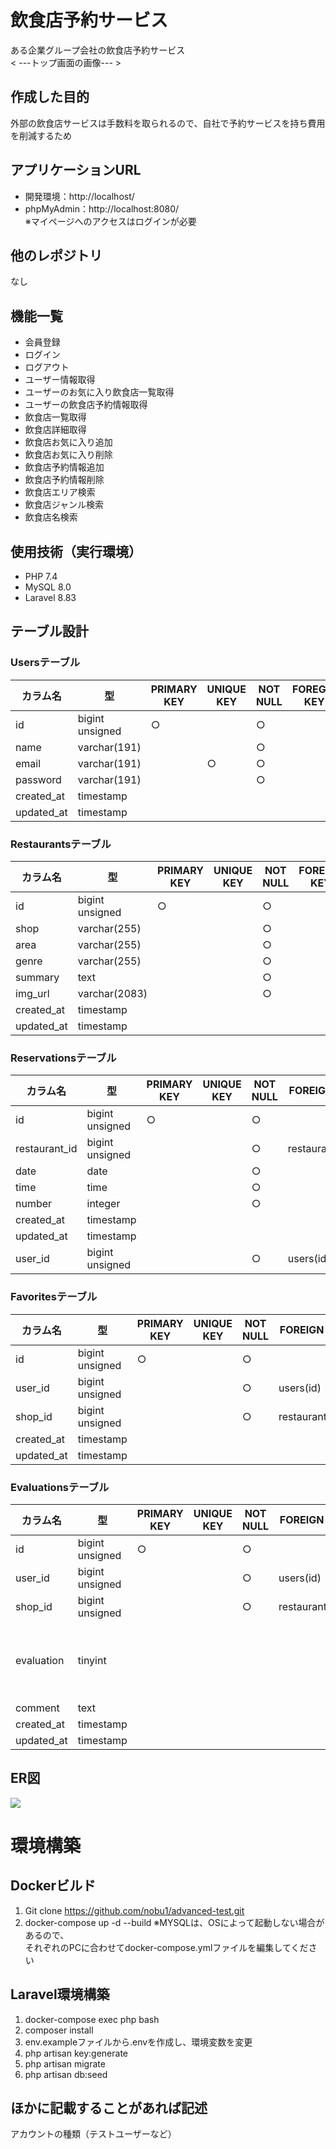 # 飲食店予約サービス

ある企業グループ会社の飲食店予約サービス  
< ---トップ画面の画像--- >

## 作成した目的

外部の飲食店サービスは手数料を取られるので、自社で予約サービスを持ち費用を削減するため

## アプリケーションURL

- 開発環境：http://localhost/
- phpMyAdmin：http://localhost:8080/  
※マイページへのアクセスはログインが必要

## 他のレポジトリ

なし

## 機能一覧

- 会員登録
- ログイン
- ログアウト
- ユーザー情報取得
- ユーザーのお気に入り飲食店一覧取得
- ユーザーの飲食店予約情報取得
- 飲食店一覧取得
- 飲食店詳細取得
- 飲食店お気に入り追加
- 飲食店お気に入り削除
- 飲食店予約情報追加
- 飲食店予約情報削除
- 飲食店エリア検索
- 飲食店ジャンル検索
- 飲食店名検索

## 使用技術（実行環境）

- PHP 7.4
- MySQL 8.0
- Laravel 8.83

## テーブル設計
### Usersテーブル
| カラム名 | 型 | PRIMARY KEY | UNIQUE KEY | NOT NULL | FOREGIN KEY | Note |
| ---- | ---- | ---- | ---- | ---- | ---- | ---- |
| id | bigint unsigned | ○ |  | ○ |  |  |
| name | varchar(191) |  |  | ○ |  |  |
| email | varchar(191) |  | ○ | ○ |  |  |
| password | varchar(191) |  |  | ○ |  |  |
| created_at | timestamp |  |  |  |  |  |
| updated_at | timestamp |  |  |  |  |  |  

### Restaurantsテーブル
| カラム名 | 型 | PRIMARY KEY | UNIQUE KEY | NOT NULL | FOREIGN KEY | Note |
| ---- | ---- | ---- | ---- | ---- | ---- | ---- |
| id | bigint unsigned | ○ |  | ○ |  |  |
| shop | varchar(255) |  |  | ○ |  |  |
| area | varchar(255) |  |  | ○ |  |  |
| genre | varchar(255) |  |  | ○ |  |  |
| summary | text |  |  | ○ |  |  |
| img_url | varchar(2083) |  |  | ○ |  |  |
| created_at | timestamp |  |  |  |  |  |
| updated_at | timestamp |  |  |  |  |  |  

### Reservationsテーブル
| カラム名 | 型 | PRIMARY KEY | UNIQUE KEY | NOT NULL | FOREIGN KEY | Note |
| ---- | ---- | ---- | ---- | ---- | ---- | ---- |
| id | bigint unsigned | ○ |  | ○ |  |  |
| restaurant_id | bigint unsigned |  |  | ○ | restaurants(id) |  |
| date | date |  |  | ○ |  |  |
| time | time |  |  | ○ |  |  |
| number | integer |  |  | ○ |  |  |
| created_at | timestamp |  |  |  |  |  |
| updated_at | timestamp |  |  |  |  |  |
| user_id | bigint unsigned |  |  | ○ | users(id) |  |  

### Favoritesテーブル
| カラム名 | 型 | PRIMARY KEY | UNIQUE KEY | NOT NULL | FOREIGN KEY | Note |
| ---- | ---- | ---- | ---- | ---- | ---- | ---- |
| id | bigint unsigned | ○ |  | ○ |  |  |
| user_id | bigint unsigned |  |  | ○ | users(id) |  |
| shop_id | bigint unsigned |  |  | ○ | restaurants(id) |  |
| created_at | timestamp |  |  |  |  |  |
| updated_at | timestamp |  |  |  |  |  |  

### Evaluationsテーブル
| カラム名 | 型 | PRIMARY KEY | UNIQUE KEY | NOT NULL | FOREIGN KEY | Note |
| ---- | ---- | ---- | ---- | ---- | ---- | ---- |
| id | bigint unsigned | ○ |  | ○ |  |  |
| user_id | bigint unsigned |  |  | ○ | users(id) |  |
| shop_id | bigint unsigned |  |  | ○ | restaurants(id) |  |
| evaluation | tinyint |  |  |  |  | 1～5までの5段階評価 |
| comment | text |  |  |  |  |  |
| created_at | timestamp |  |  |  |  |  |
| updated_at | timestamp |  |  |  |  |  |  

## ER図

<img src="/src/public/img/ER_diagram_advance.jpg">

# 環境構築
## Dockerビルド
1. Git clone https://github.com/nobu1/advanced-test.git
1. docker-compose up -d --build
※MYSQLは、OSによって起動しない場合があるので、  
それぞれのPCに合わせてdocker-compose.ymlファイルを編集してください

## Laravel環境構築
1. docker-compose exec php bash
1. composer install
1. env.exampleファイルから.envを作成し、環境変数を変更
1. php artisan key:generate
1. php artisan migrate
1. php artisan db:seed

## ほかに記載することがあれば記述

アカウントの種類（テストユーザーなど）